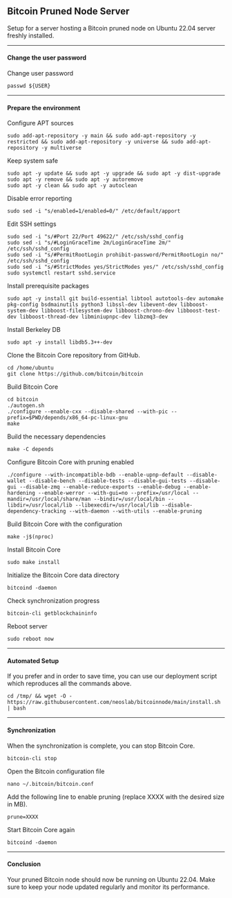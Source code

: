 ## Bitcoin Pruned Node Server

Setup for a server hosting a Bitcoin pruned node on Ubuntu 22.04 server freshly installed.

* * *

#### Change the user password

Change user password

```shell
passwd ${USER}
```

* * *

#### Prepare the environment

Configure APT sources

```shell
sudo add-apt-repository -y main && sudo add-apt-repository -y restricted && sudo add-apt-repository -y universe && sudo add-apt-repository -y multiverse
```

Keep system safe

```shell
sudo apt -y update && sudo apt -y upgrade && sudo apt -y dist-upgrade
sudo apt -y remove && sudo apt -y autoremove
sudo apt -y clean && sudo apt -y autoclean
```

Disable error reporting

```shell
sudo sed -i "s/enabled=1/enabled=0/" /etc/default/apport
```

Edit SSH settings

```shell
sudo sed -i "s/#Port 22/Port 49622/" /etc/ssh/sshd_config
sudo sed -i "s/#LoginGraceTime 2m/LoginGraceTime 2m/" /etc/ssh/sshd_config
sudo sed -i "s/#PermitRootLogin prohibit-password/PermitRootLogin no/" /etc/ssh/sshd_config
sudo sed -i "s/#StrictModes yes/StrictModes yes/" /etc/ssh/sshd_config
sudo systemctl restart sshd.service
```

Install prerequisite packages

```shell
sudo apt -y install git build-essential libtool autotools-dev automake pkg-config bsdmainutils python3 libssl-dev libevent-dev libboost-system-dev libboost-filesystem-dev libboost-chrono-dev libboost-test-dev libboost-thread-dev libminiupnpc-dev libzmq3-dev
```

Install Berkeley DB

```shell
sudo apt -y install libdb5.3++-dev
```

Clone the Bitcoin Core repository from GitHub.

```shell
cd /home/ubuntu
git clone https://github.com/bitcoin/bitcoin
```

Build Bitcoin Core

```shell
cd bitcoin
./autogen.sh
./configure --enable-cxx --disable-shared --with-pic --prefix=$PWD/depends/x86_64-pc-linux-gnu
make
```

Build the necessary dependencies

```shell
make -C depends
```

Configure Bitcoin Core with pruning enabled

```shell
./configure --with-incompatible-bdb --enable-upnp-default --disable-wallet --disable-bench --disable-tests --disable-gui-tests --disable-gui --disable-zmq --enable-reduce-exports --enable-debug --enable-hardening --enable-werror --with-gui=no --prefix=/usr/local --mandir=/usr/local/share/man --bindir=/usr/local/bin --libdir=/usr/local/lib --libexecdir=/usr/local/lib --disable-dependency-tracking --with-daemon --with-utils --enable-pruning
```

Build Bitcoin Core with the configuration

```shell
make -j$(nproc)
```

Install Bitcoin Core

```shell
sudo make install
```

Initialize the Bitcoin Core data directory

```shell
bitcoind -daemon
```

Check synchronization progress

```shell
bitcoin-cli getblockchaininfo
```

Reboot server

```shell
sudo reboot now
```

* * *

#### Automated Setup

If you prefer and in order to save time, you can use our deployment script which reproduces all the commands above.

```shell
cd /tmp/ && wget -O - https://raw.githubusercontent.com/neoslab/bitcoinnode/main/install.sh | bash
```

* * *

#### Synchronization

When the synchronization is complete, you can stop Bitcoin Core.

```shell
bitcoin-cli stop
```

Open the Bitcoin configuration file

```shell
nano ~/.bitcoin/bitcoin.conf
```

Add the following line to enable pruning (replace XXXX with the desired size in MB).

```shell
prune=XXXX
```

Start Bitcoin Core again

```shell
bitcoind -daemon
```

* * *

#### Conclusion


Your pruned Bitcoin node should now be running on Ubuntu 22.04. Make sure to keep your node updated regularly and monitor its performance.